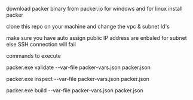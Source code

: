 download packer binary from packer.io for windows and for linux install packer

clone this repo on your machine and change the vpc & subnet Id's

make sure you have auto assign public IP address are enbaled for subnet else SSH connection will fail

commands to execute

packer.exe validate --var-file packer-vars.json packer.json

packer.exe inspect --var-file packer-vars.json packer.json

packer.exe build --var-file packer-vars.json packer.json
